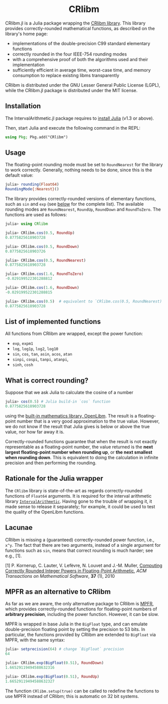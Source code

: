 <h1 align="center">
CRlibm
</h1>

CRlibm.jl is a Julia package wrapping the [CRlibm library](http://lipforge.ens-lyon.fr/www/crlibm/). This library provides correctly-rounded mathematical functions, as described on the library's home page:
- implementations of the double-precision C99 standard elementary functions
- correctly rounded in the four IEEE-754 rounding modes
- with a comprehensive proof of both the algorithms used and their implementation
- sufficiently efficient in average time, worst-case time, and memory consumption to replace existing libms transparently

CRlibm is distributed under the GNU Lesser General Public License (LGPL), while the CRlibm.jl package is distributed under the MIT license.

## Installation

The IntervalArithmetic.jl package requires to [install Julia](https://julialang.org/downloads/) (v1.3 or above).

Then, start Julia and execute the following command in the REPL:

```julia
using Pkg; Pkg.add("CRlibm")
```

## Usage

The floating-point rounding mode must be set to `RoundNearest` for the library to work correctly. Generally, nothing needs to be done, since this is the default value:

```julia
julia> rounding(Float64)
RoundingMode{:Nearest}()
```

The library provides correctly-rounded versions of elementary functions, such as `sin` and `exp` (see [below](#list-of-implemented-functions) for the complete list). The available rounding modes are `RoundNearest`, `RoundUp`, `RoundDown` and `RoundToZero`. The functions are used as follows:

```julia
julia> using CRlibm

julia> CRlibm.cos(0.5, RoundUp)
0.8775825618903728

julia> CRlibm.cos(0.5, RoundDown)
0.8775825618903726

julia> CRlibm.cos(0.5, RoundNearest)
0.8775825618903728

julia> CRlibm.cos(1.6, RoundToZero)
-0.029199522301288812

julia> CRlibm.cos(1.6, RoundDown)
-0.029199522301288815

julia> CRlibm.cos(0.5)  # equivalent to `CRlibm.cos(0.5, RoundNearest)`
0.8775825618903728
```

## List of implemented functions

All functions from CRlibm are wrapped, except the power function:
- `exp`, `expm1`
- `log`, `log1p`, `log2`, `log10`
- `sin`, `cos`, `tan`, `asin`, `acos`, `atan`
- `sinpi`, `cospi`, `tanpi`, `atanpi`,
- `sinh`, `cosh`

## What is correct rounding?

Suppose that we ask Julia to calculate the cosine of a number

```julia
julia> cos(0.5) # Julia build-in `cos` function
0.8775825618903728
```

using the [built-in mathematics library, OpenLibm](https://github.com/JuliaLang/openlibm). The result is a floating-point number that is a very good approximation to the true value. However, we do not know if the result that Julia gives is below or above the true value, nor how far away it is.

Correctly-rounded functions guarantee that when the result is not exactly representable as a floating-point number, the value returned is the **next largest floating-point number when rounding up**, or **the next smallest when rounding down**. This is equivalent to doing the calculation in infinite precision and then performing the rounding.

## Rationale for the Julia wrapper

The `CRlibm` library is state-of-the-art as regards correctly-rounded functions of `Float64` arguments. It is required for the interval arithmetic library [`IntervalArithmetic`](https://github.com/JuliaIntervals/IntervalArithmetic.jl). Having gone to the trouble of wrapping it, it made sense to release it separately; for example, it could be used to test the quality of the OpenLibm functions.

## Lacunae

CRlibm is missing a (guaranteed) correctly-rounded power function, i.e., `x^y`. The fact that there are two arguments, instead of a single argument for functions such as `sin`, means that correct rounding is much harder; see e.g., [1].

[1] P. Kornerup, C. Lauter, V. Lefèvre, N. Louvet and J.-M. Muller, [Computing Correctly Rounded Integer Powers in Floating-Point Arithmetic](http://perso.ens-lyon.fr/jean-michel.muller/p1-Kornerup.pdf), *ACM Transactions on Mathematical Software*, **37** (1), 2010

## MPFR as an alternative to CRlibm

As far as we are aware, the only alternative package to CRlibm is [MPFR](http://www.mpfr.org/), which provides correctly-rounded functions for
floating-point numbers of **arbitrary precision**, including the power function. However, it can be slow.

MPFR is wrapped in base Julia in the `BigFloat` type, and can emulate double-precision floating point by setting the precision to 53 bits. In particular, the functions provided by CRlibm are extended to `BigFloat` via MPFR, with the same syntax:

```julia
julia> setprecision(64) # change `BigFloat` precision
64

julia> CRlibm.exp(BigFloat(0.51), RoundDown)
1.66529119494588632316

julia> CRlibm.exp(BigFloat(0.51), RoundUp)
1.66529119494588632327
```

The function `CRlibm.setup(true)` can be called to redefine the functions to use MPFR instead of CRlibm; this is automatic on 32 bit systems.
